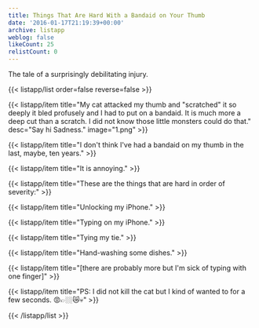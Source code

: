 ```yaml
---
title: Things That Are Hard With a Bandaid on Your Thumb
date: '2016-01-17T21:19:39+00:00'
archive: listapp
weblog: false
likeCount: 25
relistCount: 0
---
```


The tale of a surprisingly debilitating injury.

<!--more-->

{{< listapp/list order=false reverse=false >}}

   {{< listapp/item title="My cat attacked my thumb and \"scratched\" it so deeply it bled profusely and I had to put on a bandaid. It is much more a deep cut than a scratch. I did not know those little monsters could do that."
      desc="Say hi Sadness."
      image="1.png" >}}

   {{< listapp/item title="I don't think I've had a bandaid on my thumb in the last, maybe, ten years." >}}

   {{< listapp/item title="It is annoying." >}}

   {{< listapp/item title="These are the things that are hard in order of severity:" >}}

   {{< listapp/item title="Unlocking my iPhone." >}}

   {{< listapp/item title="Typing on my iPhone." >}}

   {{< listapp/item title="Tying my tie." >}}

   {{< listapp/item title="Hand-washing some dishes." >}}

   {{< listapp/item title="[there are probably more but I'm sick of typing with one finger]" >}}

   {{< listapp/item title="PS: I did not kill the cat but I kind of wanted to for a few seconds. 😡👉🏼😿💀" >}}

{{< /listapp/list >}}
